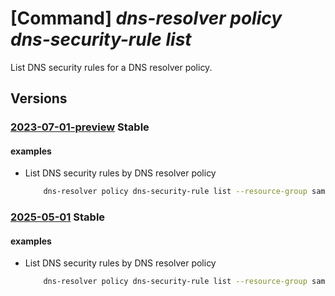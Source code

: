 # [Command] _dns-resolver policy dns-security-rule list_

List DNS security rules for a DNS resolver policy.

## Versions

### [2023-07-01-preview](/Resources/mgmt-plane/L3N1YnNjcmlwdGlvbnMve30vcmVzb3VyY2Vncm91cHMve30vcHJvdmlkZXJzL21pY3Jvc29mdC5uZXR3b3JrL2Ruc3Jlc29sdmVycG9saWNpZXMve30vZG5zc2VjdXJpdHlydWxlcw==/2023-07-01-preview.xml) **Stable**

<!-- mgmt-plane /subscriptions/{}/resourcegroups/{}/providers/microsoft.network/dnsresolverpolicies/{}/dnssecurityrules 2023-07-01-preview -->

#### examples

- List DNS security rules by DNS resolver policy
    ```bash
        dns-resolver policy dns-security-rule list --resource-group sampleResourceGroup --policy-name sampleDnsResolverPolicy
    ```

### [2025-05-01](/Resources/mgmt-plane/L3N1YnNjcmlwdGlvbnMve30vcmVzb3VyY2Vncm91cHMve30vcHJvdmlkZXJzL21pY3Jvc29mdC5uZXR3b3JrL2Ruc3Jlc29sdmVycG9saWNpZXMve30vZG5zc2VjdXJpdHlydWxlcw==/2025-05-01.xml) **Stable**

<!-- mgmt-plane /subscriptions/{}/resourcegroups/{}/providers/microsoft.network/dnsresolverpolicies/{}/dnssecurityrules 2025-05-01 -->

#### examples

- List DNS security rules by DNS resolver policy
    ```bash
        dns-resolver policy dns-security-rule list --resource-group sampleResourceGroup --policy-name sampleDnsResolverPolicy
    ```
